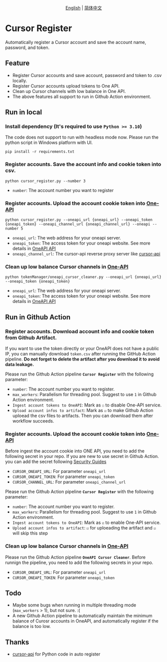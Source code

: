 <p align="center">
  <span>
   <a href="https://github.com/JiuZ-Chn/CursorRegister/blob/main/README.md">English</a>  | 
   <a href="https://github.com/JiuZ-Chn/CursorRegister/blob/main/README.zh_CN.md">简体中文</a>
  </span>
<p>

# Cursor Register

Automatically register a Cursor account and save the account name, password, and token.


## Feature

- Register Cursor accounts and save account, password and token to .csv locally.
- Register Cursor accounts upload tokens to One API.
- Clean up Cursor channels with low balance in One API.
- The above features all support to run in Github Action environment.

## Run in local

### Install dependency **(It's required to use `Python >= 3.10`)**

The code does not support to run with headless mode now. Please run the python script in Windows platform with UI. 

```
pip install -r requirements.txt
```

### Register accounts. Save the account info and cookie token into csv.

```
python cursor_register.py --number 3
```
- `number`: The account number you want to register

### Register accounts. Upload the account cookie token into [One-API](https://github.com/songquanpeng/one-api)

```
python cursor_register.py --oneapi_url {oneapi_url} --oneapi_token {oneapi_token} --oneapi_channel_url {oneapi_channel_url} --oneapi --number 5
```
- `oneapi_url`: The web address for your oneapi server. 
- `oneapi_token`: The access token for your oneapi website. See more details in [OneAPI API](https://github.com/songquanpeng/one-api/blob/main/docs/API.md)
- `oneapi_channel_url`: The cursor-api reverse proxy server like [cursor-api](https://github.com/lvguanjun/cursor-api)

### Clean up low balance Cursor channels in [One-API](https://github.com/songquanpeng/one-api)

```
python tokenManager/oneapi_cursor_cleaner.py --oneapi_url {oneapi_url} --oneapi_token {oneapi_token}
```
- `oneapi_url`: The web address for your oneapi server. 
- `oneapi_token`: The access token for your oneapi website. See more details in [OneAPI API](https://github.com/songquanpeng/one-api/blob/main/docs/API.md)

## Run in Github Action

### Register accounts. Download account info and cookie token from Github Artifact.

If you want to use the token directly or your OneAPI does not have a public IP, you can manually download `token.csv` after running the GitHub Action pipeline. **Do not forget to delete the artifact after you download it to avoid data leakage.**

Please run the Github Action pipeline **`Cursor Register`** with the following parameter:
- `number`: The account number you want to register.
- `max_workers`: Parallelism for threading pool. Suggest to use `1` in Github Action environment.
- `Ingest account tokens to OneAPI`: Mark as `☐` to disable One-API service.
- `Upload account infos to artifact`: Mark as `☑` to make Github Action uploead the csv files to artifacts. Then you can download them after workflow succeeds.

### Register accounts. Upload the account cookie token into [One-API](https://github.com/songquanpeng/one-api)

Before ingest the account cookie into ONE API, you need to add the following secret in your repo. If you are new to use secret in Github Action. you can add the secret following [Security Guides](https://docs.github.com/en/actions/security-for-github-actions/security-guides/using-secrets-in-github-actions#creating-secrets-for-a-repository) 

- `CURSOR_ONEAPI_URL`: For parameter `oneapi_url`
- `CURSOR_ONEAPI_TOKEN`: For parameter `oneapi_token`
- `CURSOR_CHANNEL_URL`: For parameter `oneapi_channel_url`

Please run the Github Action pipeline **`Cursor Register`** with the following parameter:
- `number`: The account number you want to register.
- `max_workers`: Parallelism for threading pool. Suggest to use `1` in Github Action environment.
- `Ingest account tokens to OneAPI`: Mark as `☑` to enable One-API service.
- `Upload account infos to artifact`: `☑` for uploeading the artifact and `☑` will skip this step

### Clean up low balance Cursor channels in [One-API](https://github.com/songquanpeng/one-api)

Please run the Github Action pipeline **`OneAPI Cursor Cleaner`**. Before runnign the pipeline, you need to add the following secrets in your repo.

- `CURSOR_ONEAPI_URL`: For parameter `oneapi_url`
- `CURSOR_ONEAPI_TOKEN`: For parameter `oneapi_token`

## Todo
- Maybe some bugs when running in multiple threading mode (`max_workers` > 1), but not sure. :(
- A new Github Action pipeline to automatically maintain the minimum balance of Curosr accounts in OneAPI, and automatically register if the balance is too low.

## Thanks
- [cursor-api](https://github.com/Old-Camel/cursor-api/) for Python code in auto register
